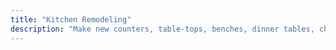 ```yaml
---
title: "Kitchen Remodeling"
description: "Make new counters, table-tops, benches, dinner tables, chairs, and stools."
---
```


